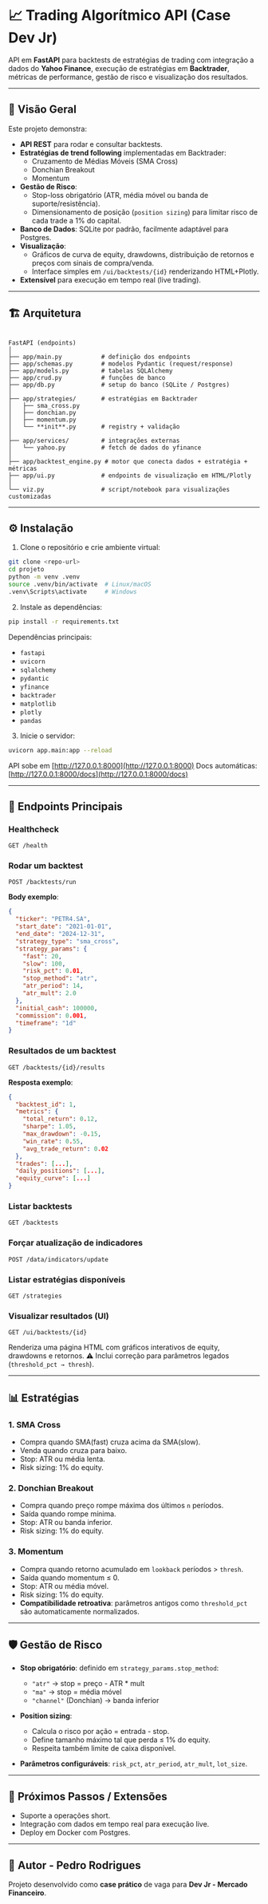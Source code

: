 # 📈 Trading Algorítmico API (Case Dev Jr)

API em **FastAPI** para backtests de estratégias de trading com integração a dados do **Yahoo Finance**, execução de estratégias em **Backtrader**, métricas de performance, gestão de risco e visualização dos resultados.

---

## 🚀 Visão Geral

Este projeto demonstra:

- **API REST** para rodar e consultar backtests.
- **Estratégias de trend following** implementadas em Backtrader:
  - Cruzamento de Médias Móveis (SMA Cross)
  - Donchian Breakout
  - Momentum
- **Gestão de Risco**:
  - Stop-loss obrigatório (ATR, média móvel ou banda de suporte/resistência).
  - Dimensionamento de posição (`position sizing`) para limitar risco de cada trade a 1% do capital.
- **Banco de Dados**: SQLite por padrão, facilmente adaptável para Postgres.
- **Visualização**:
  - Gráficos de curva de equity, drawdowns, distribuição de retornos e preços com sinais de compra/venda.
  - Interface simples em `/ui/backtests/{id}` renderizando HTML+Plotly.
- **Extensível** para execução em tempo real (live trading).

---

## 🏗️ Arquitetura

```

FastAPI (endpoints)
│
├── app/main.py           # definição dos endpoints
├── app/schemas.py        # modelos Pydantic (request/response)
├── app/models.py         # tabelas SQLAlchemy
├── app/crud.py           # funções de banco
├── app/db.py             # setup do banco (SQLite / Postgres)
│
├── app/strategies/       # estratégias em Backtrader
│   ├── sma_cross.py
│   ├── donchian.py
│   ├── momentum.py
│   └── **init**.py       # registry + validação
│
├── app/services/         # integrações externas
│   └── yahoo.py          # fetch de dados do yfinance
│
├── app/backtest_engine.py # motor que conecta dados + estratégia + métricas
├── app/ui.py             # endpoints de visualização em HTML/Plotly
│
└── viz.py                # script/notebook para visualizações customizadas

````

---

## ⚙️ Instalação

1. Clone o repositório e crie ambiente virtual:

```bash
git clone <repo-url>
cd projeto
python -m venv .venv
source .venv/bin/activate  # Linux/macOS
.venv\Scripts\activate     # Windows
````

2. Instale as dependências:

```bash
pip install -r requirements.txt
```

Dependências principais:

* `fastapi`
* `uvicorn`
* `sqlalchemy`
* `pydantic`
* `yfinance`
* `backtrader`
* `matplotlib`
* `plotly`
* `pandas`

3. Inicie o servidor:

```bash
uvicorn app.main:app --reload
```

API sobe em [http://127.0.0.1:8000](http://127.0.0.1:8000)
Docs automáticas: [http://127.0.0.1:8000/docs](http://127.0.0.1:8000/docs)

---

## 📡 Endpoints Principais

### Healthcheck

```
GET /health
```

### Rodar um backtest

```
POST /backtests/run
```

**Body exemplo**:

```json
{
  "ticker": "PETR4.SA",
  "start_date": "2021-01-01",
  "end_date": "2024-12-31",
  "strategy_type": "sma_cross",
  "strategy_params": {
    "fast": 20,
    "slow": 100,
    "risk_pct": 0.01,
    "stop_method": "atr",
    "atr_period": 14,
    "atr_mult": 2.0
  },
  "initial_cash": 100000,
  "commission": 0.001,
  "timeframe": "1d"
}
```

### Resultados de um backtest

```
GET /backtests/{id}/results
```

**Resposta exemplo**:

```json
{
  "backtest_id": 1,
  "metrics": {
    "total_return": 0.12,
    "sharpe": 1.05,
    "max_drawdown": -0.15,
    "win_rate": 0.55,
    "avg_trade_return": 0.02
  },
  "trades": [...],
  "daily_positions": [...],
  "equity_curve": [...]
}
```

### Listar backtests

```
GET /backtests
```

### Forçar atualização de indicadores

```
POST /data/indicators/update
```

### Listar estratégias disponíveis

```
GET /strategies
```

### Visualizar resultados (UI)

```
GET /ui/backtests/{id}
```

Renderiza uma página HTML com gráficos interativos de equity, drawdowns e retornos.
⚠️ Inclui correção para parâmetros legados (`threshold_pct → thresh`).

---

## 📊 Estratégias

### 1. SMA Cross

* Compra quando SMA(fast) cruza acima da SMA(slow).
* Venda quando cruza para baixo.
* Stop: ATR ou média lenta.
* Risk sizing: 1% do equity.

### 2. Donchian Breakout

* Compra quando preço rompe máxima dos últimos `n` períodos.
* Saída quando rompe mínima.
* Stop: ATR ou banda inferior.
* Risk sizing: 1% do equity.

### 3. Momentum

* Compra quando retorno acumulado em `lookback` períodos > `thresh`.
* Saída quando momentum ≤ 0.
* Stop: ATR ou média móvel.
* Risk sizing: 1% do equity.
* **Compatibilidade retroativa**: parâmetros antigos como `threshold_pct` são automaticamente normalizados.

---

## 🛡️ Gestão de Risco

* **Stop obrigatório**: definido em `strategy_params.stop_method`:

  * `"atr"` → stop = preço - ATR * mult
  * `"ma"`  → stop = média móvel
  * `"channel"` (Donchian) → banda inferior
* **Position sizing**:

  * Calcula o risco por ação = entrada - stop.
  * Define tamanho máximo tal que perda ≤ 1% do equity.
  * Respeita também limite de caixa disponível.
* **Parâmetros configuráveis**: `risk_pct`, `atr_period`, `atr_mult`, `lot_size`.

---

## 📌 Próximos Passos / Extensões

* Suporte a operações short.
* Integração com dados em tempo real para execução live.
* Deploy em Docker com Postgres.

---

## 👤 Autor - Pedro Rodrigues

Projeto desenvolvido como **case prático** de vaga para **Dev Jr - Mercado Financeiro**.

